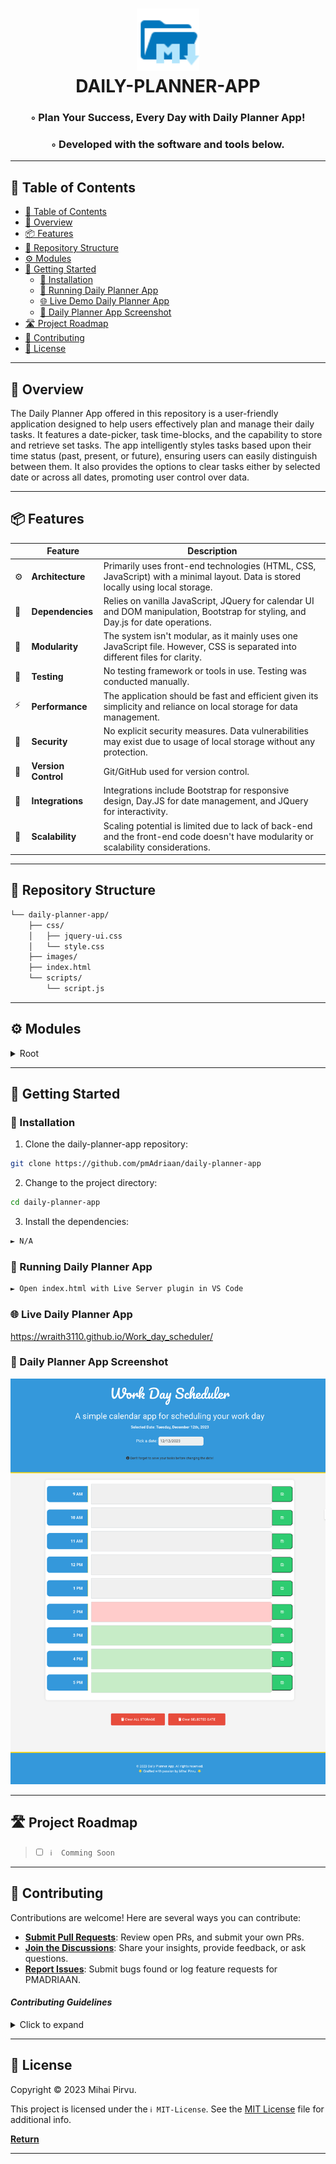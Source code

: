 <div align="center">
<h1 align="center">
<img src="https://raw.githubusercontent.com/PKief/vscode-material-icon-theme/ec559a9f6bfd399b82bb44393651661b08aaf7ba/icons/folder-markdown-open.svg" width="100" />
<br>DAILY-PLANNER-APP</h1>
<h3>◦ Plan Your Success, Every Day with Daily Planner App!</h3>
<h3>◦ Developed with the software and tools below.</h3>


</div>

---

## 📖 Table of Contents
- [📖 Table of Contents](#-table-of-contents)
- [📍 Overview](#-overview)
- [📦 Features](#-features)
- [📂 Repository Structure](#-repository-structure)
- [⚙️ Modules](#%EF%B8%8F-modules)
- [🚀 Getting Started](#-getting-started)
    - [🔧 Installation](#-installation)
    - [🤖 Running Daily Planner App](#-running-daily-planner-app)
    - [🌐 Live Demo Daily Planner App](#-live-demo-daily-planner-app)
    - [📸 Daily Planner App Screenshot ](#-daily-planner-app-screenshot)
- [🛣 Project Roadmap](#-project-roadmap)
- [🤝 Contributing](#-contributing)
- [📄 License](#-license)

---


## 📍 Overview

The Daily Planner App offered in this repository is a user-friendly application designed to help users effectively plan and manage their daily tasks. It features a date-picker, task time-blocks, and the capability to store and retrieve set tasks. The app intelligently styles tasks based upon their time status (past, present, or future), ensuring users can easily distinguish between them. It also provides the options to clear tasks either by selected date or across all dates, promoting user control over data.

---

## 📦 Features

|    | Feature            | Description                                                                                                        |
|----|--------------------|--------------------------------------------------------------------------------------------------------------------|
| ⚙️ | **Architecture**   | Primarily uses front-end technologies (HTML, CSS, JavaScript) with a minimal layout. Data is stored locally using local storage. |
| 🔗 | **Dependencies**   | Relies on vanilla JavaScript, JQuery for calendar UI and DOM manipulation, Bootstrap for styling, and Day.js for date operations.|
| 🧩 | **Modularity**     | The system isn't modular, as it mainly uses one JavaScript file. However, CSS is separated into different files for clarity.|
| 🧪 | **Testing**        | No testing framework or tools in use. Testing was conducted manually.|
| ⚡️ | **Performance**    | The application should be fast and efficient given its simplicity and reliance on local storage for data management.|
| 🔐 | **Security**       | No explicit security measures. Data vulnerabilities may exist due to usage of local storage without any protection.|
| 🔀 | **Version Control**| Git/GitHub used for version control.|
| 🔌 | **Integrations**   | Integrations include Bootstrap for responsive design, Day.JS for date management, and JQuery for interactivity. |
| 📶 | **Scalability**    | Scaling potential is limited due to lack of back-end and the front-end code doesn't have modularity or scalability considerations.|


---


## 📂 Repository Structure

```sh
└── daily-planner-app/
    ├── css/
    │   ├── jquery-ui.css
    │   └── style.css
    ├── images/
    ├── index.html
    └── scripts/
        └── script.js

```

---


## ⚙️ Modules

<details closed><summary>Root</summary>

| File                                                                                        | Summary                                                                                                                                                                                                                                                                                                                                                                                                                                                                                                                                                    |
| ---                                                                                         | ---                                                                                                                                                                                                                                                                                                                                                                                                                                                                                                                                                        |
| [index.html](https://github.com/pmAdriaan/daily-planner-app/blob/main/index.html)           | The code establishes the Work Day Scheduler, a simple daily planner app. It includes Google Fonts, JQuery, Bootstrap, and Day.js library to aid functionality and styling. It features a day-picker, instructions, a container for time-block tasks, and options to clear tasks by all storage or selected date. There are links to style sheets for additional CSS and JQuery UI styling. The file structure includes directories for storing CSS, images and scripts.                                                                                    |
| [jquery-ui.css](https://github.com/pmAdriaan/daily-planner-app/blob/main/css\jquery-ui.css) | The code defines a variety of user interface (UI) styles using CSS for a daily planner application. It includes styles for functional elements like icons, interaction cues, input fields, buttons, and UI states like hover, active, focus. It specifically styles jQuery-UI components like date-picker and provides customized icon sprites. It defines UI styles for layout helpers, overlays, error states, primary and secondary actions which control responsiveness of UI. The code also handles visual aspects like border-radius and box-shadow. |
| [style.css](https://github.com/pmAdriaan/daily-planner-app/blob/main/css\style.css)         | The code defines the CSS for the daily planner app, including color variables, font styles, layout specifications, and button designs. It handles various interactivity states (focus, hover) and conditions (past, present, future), ensuring a consistent, attractive appearance across different elements of the app. The design is responsive, with specific media queries for screen widths less than 768px.                                                                                                                                            |
| [script.js](https://github.com/pmAdriaan/daily-planner-app/blob/main/scripts\script.js)     | The JavaScript code for the daily planner application. It initializes a jQuery UI calendar, generates time blocks for hourly tasks within business hours (9AM-5PM), and saves or fetches these tasks from local storage. The selected date's tasks are dynamically updated and styled based on their time status (past, present, or future). Click events handle task saving, clear tasks for the selected date, and clear all tasks, with associated confirmation messages.                                                                             |

</details>

---

## 🚀 Getting Started

### 🔧 Installation

1. Clone the daily-planner-app repository:
```sh
git clone https://github.com/pmAdriaan/daily-planner-app
```

2. Change to the project directory:
```sh
cd daily-planner-app
```

3. Install the dependencies:
```sh
► N/A
```

### 🤖 Running Daily Planner App

```sh
► Open index.html with Live Server plugin in VS Code
```

### 🌐 Live Daily Planner App
https://wraith3110.github.io/Work_day_scheduler/


### 📸 Daily Planner App Screenshot

![Daily Planner App Screenshot](./images/daily-planner-app_screenshot.png?raw=true "daily-planner-app")

---


## 🛣 Project Roadmap

> - [ ] `ℹ️  Comming Soon`


---

## 🤝 Contributing

Contributions are welcome! Here are several ways you can contribute:

- **[Submit Pull Requests](https://github.com/pmAdriaan/daily-planner-app/blob/main/CONTRIBUTING.md)**: Review open PRs, and submit your own PRs.
- **[Join the Discussions](https://github.com/pmAdriaan/daily-planner-app/discussions)**: Share your insights, provide feedback, or ask questions.
- **[Report Issues](https://github.com/pmAdriaan/daily-planner-app/issues)**: Submit bugs found or log feature requests for PMADRIAAN.

#### *Contributing Guidelines*

<details closed>
<summary>Click to expand</summary>

1. **Fork the Repository**: Start by forking the project repository to your GitHub account.
2. **Clone Locally**: Clone the forked repository to your local machine using a Git client.
   ```sh
   git clone <your-forked-repo-url>
   ```
3. **Create a New Branch**: Always work on a new branch, giving it a descriptive name.
   ```sh
   git checkout -b new-feature-x
   ```
4. **Make Your Changes**: Develop and test your changes locally.
5. **Commit Your Changes**: Commit with a clear and concise message describing your updates.
   ```sh
   git commit -m 'Implemented new feature x.'
   ```
6. **Push to GitHub**: Push the changes to your forked repository.
   ```sh
   git push origin new-feature-x
   ```
7. **Submit a Pull Request**: Create a PR against the original project repository. Clearly describe the changes and their motivations.

Once your PR is reviewed and approved, it will be merged into the main branch.

</details>

---

## 📄 License


Copyright © 2023 Mihai Pirvu.

This project is licensed under the `ℹ️ MIT-License`. See the [MIT License](https://github.com/pmAdriaan/daily-planner-app/blob/main/LICENSE) file for additional info.

[**Return**](#Top)

---
